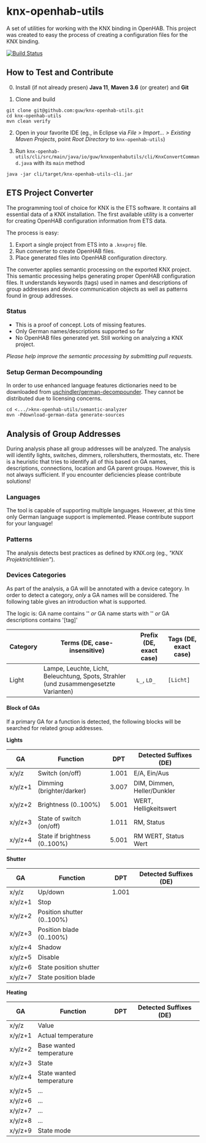 # knx-openhab-utils

A set of utilities for working with the KNX binding in OpenHAB.
This project was created to easy the process of creating a configuration files for the KNX binding.

[![Build Status](https://travis-ci.org/guw/knx-openhab-utils.svg?branch=master)](https://travis-ci.org/guw/knx-openhab-utils)


## How to Test and Contribute

0. Install (if not already presen) **Java 11**, **Maven 3.6** (or greater) and **Git**

1. Clone and build

```
git clone git@github.com:guw/knx-openhab-utils.git
cd knx-openhab-utils
mvn clean verify
```

2. Open in your favorite IDE (eg., in Eclipse via *File > Import... > Existing Maven Projects*, point *Root Directory* to `knx-openhab-utils`)

3. Run `knx-openhab-utils/cli/src/main/java/io/guw/knxopenhabutils/cli/KnxConvertCommand.java` with its `main` method

```
java -jar cli/target/knx-openhab-utils-cli.jar
```

## ETS Project Converter

The programming tool of choice for KNX is the ETS software.
It contains all essential data of a KNX installation.
The first available utility is a converter for creating OpenHAB configuration information from ETS data.

The process is easy:
1. Export a single project from ETS into a `.knxproj` file.
2. Run converter to create OpenHAB files.
3. Place generated files into OpenHAB configuration directory.

The converter applies semantic processing on the exported KNX project.
This semantic processing helps generating proper OpenHAB configuration files.
It understands keywords (tags) used in names and descriptions of group addresses and device communication objects as well as patterns found in group addresses.


### Status

* This is a proof of concept. Lots of missing features.
* Only German names/descriptions supported so far
* No OpenHAB files generated yet. Still working on analyzing a KNX project.

*Please help improve the semantic processing by submitting pull requests.*


### Setup German Decompounding

In order to use enhanced language features dictionaries need to be downloaded from [uschindler/german-decompounder](https://github.com/uschindler/german-decompounder).
They cannot be distributed due to licensing concerns.

```
cd <.../>knx-openhab-utils/semantic-analyzer
mvn -Pdownload-german-data generate-sources
```

## Analysis of Group Addresses

During analysis phase all group addresses will be analyzed. The analysis will identify lights, switches, dimmers, rollershutters, thermostats, etc. There is a heuristic that tries to identify all of this based on GA names, descriptions, connections, location and GA parent groups. However, this is not always sufficient. If you encounter deficiencies please contribute solutions!

### Languages

The tool is capable of supporting multiple languages. However, at this time only German language support is implemented. Please contribute support for your language!

### Patterns

The analysis detects best practices as defined by KNX.org (eg., *"KNX Projektrichtlinien"*).

### Devices Categories

As part of the analysis, a GA will be annotated with a device category. In order to detect a category, *only* a GA names will be considered. The following table gives an introduction what is supported.

The logic is: GA name contains '<term>' *or* GA name starts with '<prefix>' *or* GA descriptions contains '[tag]'

| Category | Terms (DE, case-insensitive)           | Prefix (DE, exact case) | Tags (DE, exact case) |
|----------|----------------------------------------|-------------------------|-----------------------|
| Light    | Lampe, Leuchte, Licht, Beleuchtung, Spots, Strahler (und zusammengesetzte Varianten)  | `L_`, `LD_` | `[Licht]`  |


#### Block of GAs

If a primary GA for a function is detected, the following blocks will be searched for related group addresses.

**Lights**

| GA      | Function                      | DPT   | Detected Suffixes (DE)      |
|---------|-------------------------------|-------|-----------------------------|
| x/y/z   | Switch (on/off)               | 1.001 | E/A, Ein/Aus                |
| x/y/z+1 | Dimming (brighter/darker)     | 3.007 | DIM, Dimmen, Heller/Dunkler |
| x/y/z+2 | Brightness (0..100%)          | 5.001 | WERT, Helligkeitswert       |
| x/y/z+3 | State of switch (on/off)      | 1.011 | RM, Status                  |
| x/y/z+4 | State if brightness (0..100%) | 5.001 | RM WERT, Status Wert        |

**Shutter**

| GA      | Function                   | DPT   | Detected Suffixes (DE) |
|---------|----------------------------|-------|------------------------|
| x/y/z   | Up/down                    | 1.001 |                   |
| x/y/z+1 | Stop                       |       |                   |
| x/y/z+2 | Position shutter (0..100%) |       |                   |
| x/y/z+3 | Position blade (0..100%)   |       |                   |
| x/y/z+4 | Shadow                     |       |                   |
| x/y/z+5 | Disable                    |       |                   |
| x/y/z+6 | State position shutter     |       |                   |
| x/y/z+7 | State position blade       |       |                   |

**Heating**

| GA      | Function                 | DPT | Detected Suffixes (DE) |
|---------|--------------------------|-----|------------------------|
| x/y/z   | Value                    |     |                   |
| x/y/z+1 | Actual temperature       |     |                   |
| x/y/z+2 | Base wanted temperature  |     |                   |
| x/y/z+3 | State                    |     |                   |
| x/y/z+4 | State wanted temperature |     |                   |
| x/y/z+5 | ...                      |     |                   |
| x/y/z+6 | ...                      |     |                   |
| x/y/z+7 | ...                      |     |                   |
| x/y/z+8 | ...                      |     |                   |
| x/y/z+9 | State mode               |     |                   |

